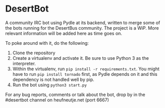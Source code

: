 DesertBot
=========

A community IRC bot using Pydle at its backend, written to merge some of the bots running for the DesertBus community. The project is a WiP. More relevant information will be added here as time goes on.

To poke around with it, do the following:

1. Clone the repository
2. Create a virtualenv and activate it. Be sure to use Python 3 as the interpreter.
3. Within the virtualenv, run `pip install -r requirements.txt`. You might have to run `pip install tornado` first, as Pydle depends on it and this dependency is not handled well by pip.
4. Run the bot using `python3 start.py`

For any bug reports, comments or talk about the bot, drop by in the #desertbot channel on heufneutje.net (port 6667)
